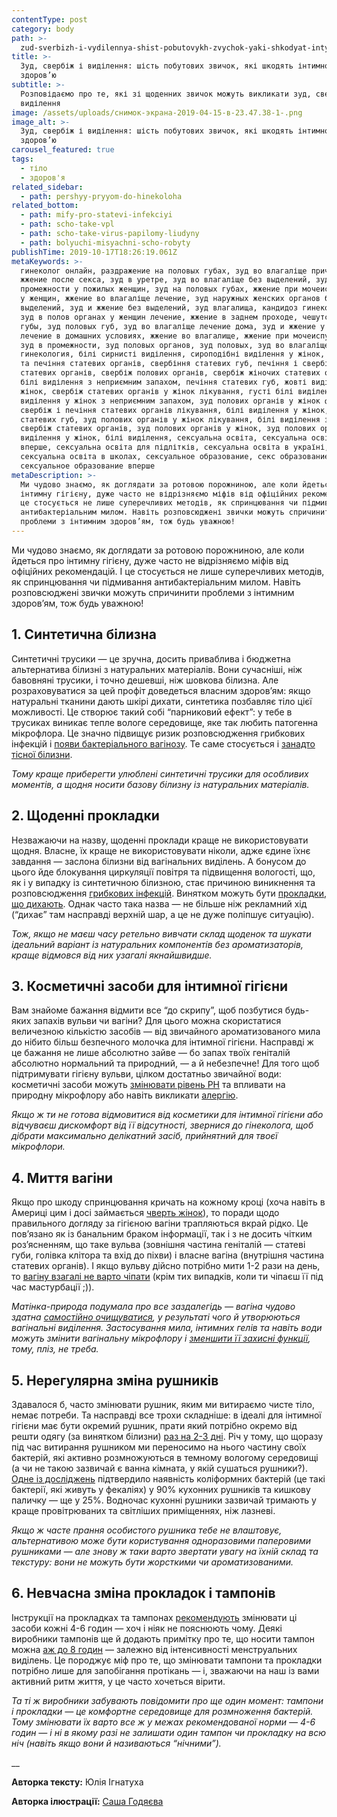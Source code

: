 ```yaml
---
contentType: post
category: body
path: >-
  zud-sverbizh-i-vydilennya-shist-pobutovykh-zvychok-yaki-shkodyat-intymnomu-zdorovyu
title: >-
  Зуд, свербіж і виділення: шість побутових звичок, які шкодять інтимному
  здоров’ю
subtitle: >-
  Розповідаємо про те, які зі щоденних звичок можуть викликати зуд, свербіж чи
  виділення
image: /assets/uploads/снимок-экрана-2019-04-15-в-23.47.38-1-.png
image_alt: >-
  Зуд, свербіж і виділення: шість побутових звичок, які шкодять інтимному
  здоров’ю
carousel_featured: true
tags:
  - тіло
  - здоров'я
related_sidebar:
  - path: pershyy-pryyom-do-hinekoloha
related_bottom:
  - path: mify-pro-statevi-infekciyi
  - path: scho-take-vpl
  - path: scho-take-virus-papilomy-liudyny
  - path: bolyuchi-misyachni-scho-robyty
publishTime: 2019-10-17T18:26:19.061Z
metaKeywords: >-
  гинеколог онлайн, раздражение на половых губах, зуд во влагаліще причины,
  жжение после секса, зуд в уретре, зуд во влагаліще без выделений, зуд в
  промежности у пожилых женщин, зуд на половых губах, жжение при мочеиспускании
  у женщин, жжение во влагаліще лечение, зуд наружных женских органов без
  выделений, зуд и жжение без выделений, зуд влагалища, кандидоз гинекология,
  зуд в полов органах у женщин лечение, жжение в заднем проходе, чешутся половые
  губы, зуд половых губ, зуд во влагаліще лечение дома, зуд и жжение у женщин
  лечение в домашних условиях, жжение во влагалище, жжение при мочеиспускании,
  зуд в промежности, зуд половых органов, зуд половых, зуд во влагаліще, жжение,
  гинекология, білі сирнисті виділення, сироподібні виділення у жінок, свербіж
  та печіння статевих органів, свербіння статевих губ, печіння і свербіж
  статевих органів, свербіж полових органів, свербіж жіночих статевих органів,
  білі виділення з неприємним запахом, печіння статевих губ, жовті виділення у
  жінок, свербіж статевих органів у жінок лікування, густі білі виділення,
  виділення у жінок з неприємним запахом, зуд полових органів у жінок форум,
  свербіж і печіння статевих органів лікування, білі виділення у жінок, свербіж
  статевих губ, зуд полових органів у жінок лікування, білі виділення з піхви,
  свербіж статевих органів, зуд полових органів у жінок, зуд полових органів,
  виділення у жінок, білі виділення, сексуальна освіта, сексуальна освіта
  вперше, сексуальна освіта для підлітків, сексуальна освіта в україні,
  сексуальна освіта в школах, сексуальное образование, секс образование,
  сексуальное образование вперше
metaDescription: >-
  Ми чудово знаємо, як доглядати за ротовою порожниною, але коли йдеться про
  інтимну гігієну, дуже часто не відрізняємо міфів від офіційних рекомендацій. І
  це стосується не лише суперечливих методів, як спринцювання чи підмивання
  антибактеріальним милом. Навіть розповсюджені звички можуть спричинити
  проблеми з інтимним здоров’ям, тож будь уважною!
---
```

Ми чудово знаємо, як доглядати за ротовою порожниною, але коли йдеться про інтимну гігієну, дуже часто не відрізняємо міфів від офіційних рекомендацій. І це стосується не лише суперечливих методів, як спринцювання чи підмивання антибактеріальним милом. Навіть розповсюджені звички можуть спричинити проблеми з інтимним здоров’ям, тож будь уважною!

## 1. Синтетична білизна

Синтетичні трусики — це зручна, досить приваблива і бюджетна альтернатива білизні з натуральних матеріалів. Вони сучасніші, ніж бавовняні трусики, і точно дешевші, ніж шовкова білизна. Але розраховуватися за цей профіт доведеться власним здоров’ям: якщо натуральні тканини дають шкірі дихати, синтетика позбавляє тіло цієї можливості. Це створює такий собі “парниковий ефект”: у тебе в трусиках виникає тепле вологе середовище, яке так любить патогенна мікрофлора. Це значно підвищує ризик розповсюдження грибкових інфекцій і [появи бактеріального вагінозу](https://www.ncbi.nlm.nih.gov/pubmed/24746421/). Те саме стосується і [занадто тісної білизни](https://www.ncbi.nlm.nih.gov/pmc/articles/PMC6011108/). 

_Тому краще приберегти улюблені синтетичні трусики для особливих моментів, а щодня носити базову білизну із натуральних матеріалів._

## 2. Щоденні прокладки

Незважаючи на назву, щоденні проклади краще не використовувати щодня. Власне, їх краще не використовувати ніколи, адже єдине їхнє завдання — заслона білизни від вагінальних виділень. А бонусом до цього йде блокування циркуляції повітря та підвищення вологості, що, як і у випадку із синтетичною білизною, стає причиною виникнення та розповсюдження [грибкових інфекцій](https://books.google.com.ua/books?id=0flWgd3OJLEC&pg=PA243&lpg=PA243&dq=panty+liners+risks&source=bl&ots=y0gU5wDkn5&sig=ACfU3U15ijv6hnKnDI6LV18_BmtLB2m74Q&hl=en&sa=X&ved=2ahUKEwi1zrHN1pPlAhVD1qYKHUHND_U4ChDoATAIegQICRAB#v=onepage&q=panty%20liners%20risks&f=false). Винятком можуть бути [прокладки, що дихають](https://www.researchgate.net/publication/51529967_The_effect_of_breathable_panty_liners_on_the_female_lower_genital_tract). Однак часто така назва — не більше ніж рекламний хід (“дихає” там насправді верхній шар, а це не дуже поліпшує ситуацію). 

_Тож, якщо не маєш часу ретельно вивчати склад щоденок та шукати ідеальний варіант із натуральних компонентів без ароматизаторів, краще відмовся від них узагалі якнайшвидше._

## 3. Косметичні засоби для інтимної гігієни

Вам знайоме бажання відмити все “до скрипу”, щоб позбутися будь-яких запахів вульви чи вагіни? Для цього можна скористатися величезною кількістю засобів — від звичайного ароматизованого мила до нібито більш безпечного молочка для інтимної гігієни. Насправді ж це бажання не лише абсолютно зайве — бо запах твоїх геніталій абсолютно нормальний та природний, — а й небезпечне! Для того щоб підтримувати гігієну вульви, цілком достатньо звичайної води: косметичні засоби можуть [змінювати рівень PH](https://www.ncbi.nlm.nih.gov/pubmed/24009546) та впливати на природну мікрофлору або навіть викликати [алергію](https://books.google.com.ua/books?id=To7SBQAAQBAJ&pg=PA59&lpg=PA59&dq=feminine+hygiene+product+allergy&source=bl&ots=zHazFieVbt&sig=ACfU3U2hhRE_X-zDkLsdRaRmmv8s9oyg5w&hl=en&sa=X&ved=2ahUKEwjE8dLq3pPlAhXP0qYKHdgTCk04FBDoATACegQICBAB#v=onepage&q=feminine%20hygiene%20product%20allergy&f=false). 

_Якщо ж ти не готова відмовитися від косметики для інтимної гігієни або відчуваєш дискомфорт від її відсутності, звернися до гінеколога, щоб дібрати максимально делікатний засіб, прийнятний для твоєї мікрофлори._

## 4. Миття вагіни

Якщо про шкоду спринцювання кричать на кожному кроці (хоча навіть в Америці цим і досі займається [чверть жінок](https://www.ncbi.nlm.nih.gov/pubmed/27122262)), то поради щодо правильного догляду за гігієною вагіни трапляються вкрай рідко. Це пов’язано як із банальним браком інформації, так і з не досить чітким роз’ясненням, що таке вульва (зовнішня частина геніталій — статеві губи, голівка клітора та вхід до піхви) і власне вагіна (внутрішня частина статевих органів). І якщо вульву дійсно потрібно мити 1-2 рази на день, то [вагіну взагалі не варто чіпати](https://www.healthline.com/health/how-to-clean-your-vagina#how-to-wash) (крім тих випадків, коли ти чіпаєш її під час мастурбації ;)). 

_Матінка-природа подумала про все заздалегідь — вагіна чудово здатна_ [_самостійно очищуватися_](https://www.healthline.com/health/how-to-clean-your-vagina#if-you-use-these-products)_, у результаті чого й утворюються вагінальні виділення. Застосування мила, інтимних гелів та навіть води можуть змінити вагінальну мікрофлору і_ [_зменшити її захисні функції_](https://books.google.com.ua/books?id=5IhuDwAAQBAJ&pg=PT1&dq=project+woman&hl=en&sa=X&ved=0ahUKEwiZj97tjJTlAhWqpIsKHfQ1BggQ6AEIKTAA#v=onepage&q=project%20woman&f=false)_, тому, пліз, не треба._

## 5. Нерегулярна зміна рушників

Здавалося б, часто змінювати рушник, яким ми витираємо чисте тіло, немає потреби. Та насправді все трохи складніше: в ідеалі для інтимної гігієни має бути окремий рушник, прати який потрібно окремо від решти одягу (за винятком білизни) [раз на 2-3 дні](https://books.google.com.ua/books?id=E3SLDwAAQBAJ&printsec=frontcover#v=onepage&q&f=false). Річ у тому, що щоразу під час витирання рушником ми переносимо на нього частину своїх бактерій, які активно розмножуються в темному вологому середовищі (а чи не такою зазвичай є ванна кімната, у якій сушаться рушники?). [Одне із досліджень](https://www.researchgate.net/publication/288439550_Bacterial_occurrence_in_kitchen_hand_towels) підтвердило наявність коліформних бактерій (це такі бактерії, які живуть у фекаліях) у 90% кухонних рушників та кишкову паличку — ще у 25%. Водночас кухонні рушники зазвичай тримають у краще провітрюваних та світліших приміщеннях, ніж лазневі. 

_Якщо ж часте прання особистого рушника тебе не влаштовує, альтернативою може бути користування одноразовими паперовими рушниками — але знову ж таки варто звертати увагу на їхній склад та текстуру: вони не можуть бути жорсткими чи ароматизованими._ 

## 6. Невчасна зміна прокладок і тампонів

Інструкції на прокладках та тампонах [рекомендують](https://www.ubykotex.com/en-us/periods/pads-and-tampons/how-often-should-i-change-my-pad-) змінювати ці засоби кожні 4-6 годин — хоч і ніяк не пояснюють чому. Деякі виробники тампонів ще й додають примітку про те, що носити тампон можна [аж до 8 годин](https://tampax.co.uk/en-gb/tampax-articles/my-first-tampon/how-often-should-you-change-your-tampon) — залежно від інтенсивності менструальних виділень. Це породжує міф про те, що змінювати тампони та прокладки потрібно лише для запобігання протікань — і, зважаючи на наш із вами активний ритм життя, у це часто хочеться вірити. 

_Та ті ж виробники забувають повідомити про ще один момент: тампони і прокладки — це комфортне середовище для розмноження бактерій. Тому змінювати їх варто все ж у межах рекомендованої норми — 4-6 годин — і ні в якому разі не залишати один тампон чи прокладку на всю ніч (навіть якщо вони й називаються “нічними”)._ 

__

**Авторка тексту:** Юлія Ігнатуха

**Авторка ілюстрації:** [Саша Годяєва](https://www.instagram.com/hello_sashasasha/)
